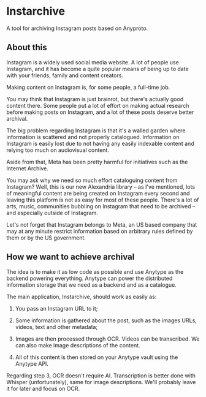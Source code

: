 # Instarchive

A tool for archiving Instagram posts based on Anyproto.

## About this

Instagram is a widely used social media website. A lot of people use Instagram, and it has become
a quite popular means of being up to date with your friends, family and content creators. 

Making content on Instagram is, for some people, a full-time job. 

You may think that Instagram is just brainrot, but there's actually good content there. 
Some people put a lot of effort on making actual research before making posts on Instagram, 
and a lot of these posts deserve better archival.

The big problem regarding Instagram is that it's a walled garden where information is scattered and
not properly catalogued. Information on Instagram is easily lost due to not having any easily indexable content
and relying too much on audiovisual content. 

Aside from that, Meta has been pretty harmful for initiatives such as the Internet Archive. 

You may ask why we need so much effort cataloguing content from Instagram? Well, this is our new Alexandria
library – as I've mentioned, lots of meaningful content are being created on Instagram every second and leaving
this platform is not as easy for most of these people. There's a lot of arts, music, communities bubbling on
Instagram that need to be archived – and especially outside of Instagram. 

Let's not forget that Instagram belongs to Meta, an US based company that may at any minute restrict information 
based on arbitrary rules defined by them or by the US government. 

## How we want to achieve archival

The idea is to make it as low code as possible and use Anytype as the backend powering everything.
Anytype can power the distributed information storage that we need as a backend and as a catalogue. 

The main application, Instarchive, should work as easily as:

1. You pass an Instagram URL to it;

2. Some information is gathered about the post, such as the images URLs, videos, text and other metadata;

3. Images are then processed through OCR. Videos can be transcribed. We can also make image descriptions of the content.

4. All of this content is then stored on your Anytype vault using the Anytype API. 


Regarding step 3, OCR doesn't require AI. Transcription is better done with Whisper (unfortunately),
same for image descriptions. We'll probably leave it for later and focus on OCR. 
